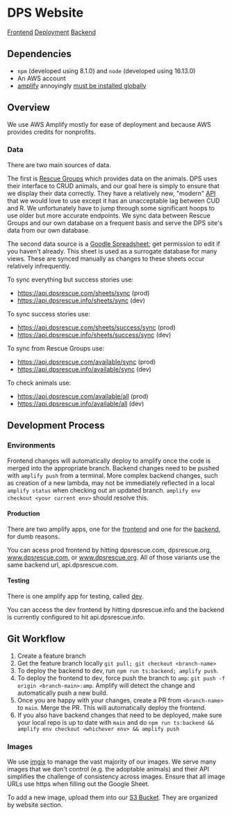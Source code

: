 # DPS Website
[Frontend](./Frontend.md)
[Deployment](./Deployment.md)
[Backend](./Backend.md)

## Dependencies
- `npm` (developed using 8.1.0) and `node` (developed using 16.13.0)
- An AWS account
- [amplify](https://docs.amplify.aws/cli/start/install/) annoyingly [must be installed globally](https://github.com/aws-amplify/amplify-cli/issues/4491)

## Overview
We use AWS Amplify mostly for ease of deployment and because AWS provides credits for nonprofits.

### Data
There are two main sources of data.

The first is [Rescue Groups](https://rescuegroups.org/) which provides data on the animals.
DPS uses their interface to CRUD animals, and our goal here is simply to ensure that we display their data correctly.
They have a relatively new, "modern" [API](https://userguide.rescuegroups.org/display/APIDG/v5) that we would love to use except it has an unacceptable lag between CUD and R.
We unfortunately have to jump through some significant hoops to use older but more accurate endpoints.
We sync data between Rescue Groups and our own database on a frequent basis and serve the DPS site's data from our own database.

The second data source is a [Goodle Spreadsheet](https://docs.google.com/spreadsheets/d/1tismwQONGusoCzAC4cCuPVHTSMdV9hSvkTNDbCiVDKw/edit); get permission to edit if you haven't already. This sheet is used as a surrogate database for many views. These are synced manually as changes to these sheets occur relatively infrequently.

To sync everything but success stories use:
* https://api.dpsrescue.com/sheets/sync (prod)
* https://api.dpsrescue.info/sheets/sync (dev)

To sync success stories use:
* https://api.dpsrescue.com/sheets/success/sync (prod)
* https://api.dpsrescue.info/sheets/success/sync (dev)

To sync from Rescue Groups use:
* https://api.dpsrescue.com/available/sync (prod)
* https://api.dpsrescue.info/available/sync (dev)

To check animals use:
* https://api.dpsrescue.com/available/all (prod)
* https://api.dpsrescue.info/available/all (dev)

## Development Process

### Environments
Frontend changes will automatically deploy to amplify once the code is merged into the appropriate branch.
Backend changes need to be pushed with `amplify push` from a terminal.
More complex backend changes, such as creation of a new lambda, may not be immediately reflected in a local `amplify status` when checking out an updated branch.
`amplify env checkout <your current env>` should resolve this.

#### Production
There are two amplify apps, one for the [frontend](https://us-east-1.console.aws.amazon.com/amplify/home?region=us-east-1#/d2nmfhy26u2704) and one for the [backend](https://us-east-1.console.aws.amazon.com/amplify/home?region=us-east-1#/dc11q6d25hrn6), for dumb reasons.

You can acess prod frontend by hitting dpsrescue.com, dpsrescue.org, www.dpsrescue.com, or www.dpsrescue.org. All of those variants use the same backend url, api.dpsrescue.com.

#### Testing
There is one amplify app for testing, called [dev](https://us-east-1.console.aws.amazon.com/amplify/home?region=us-east-1#/d2v14q8bsmsp6v). 

You can access the dev frontend by hitting dpsrescue.info and the backend is currently configured to hit api.dpsrescue.info.

## Git Workflow
1. Create a feature branch
1. Get the feature branch locally `git pull; git checkout <branch-name>`
1. To deploy the backend to dev, run `npm run ts:backend; amplify push`.
1. To deploy the frontend to dev, force push the branch to `amp`: `git push -f origin <branch-main>:amp`. Amplify will detect the change and automatically push a new build.
1. Once you are happy with your changes, create a PR from `<branch-name>` to `main`. Merge the PR. This will automatically deploy the frontend.
1. If you also have backend changes that need to be deployed, make sure your local repo is up to date with `main` and do `npm run ts:backend && amplify env checkout <whichever env> && amplify push`

### Images
We use [imgix](https://docs.imgix.com/) to manage the vast majority of our images.
We serve many images that we don't control (e.g. the adoptable animals) and their API simplifies the challenge of consistency across images.
Ensure that all image URLs use https when filling out the Google Sheet.

To add a new image, upload them into our [S3 Bucket](https://s3.console.aws.amazon.com/s3/buckets/dpsrescue?region=us-east-1&tab=objects#). They are organized by website section.
